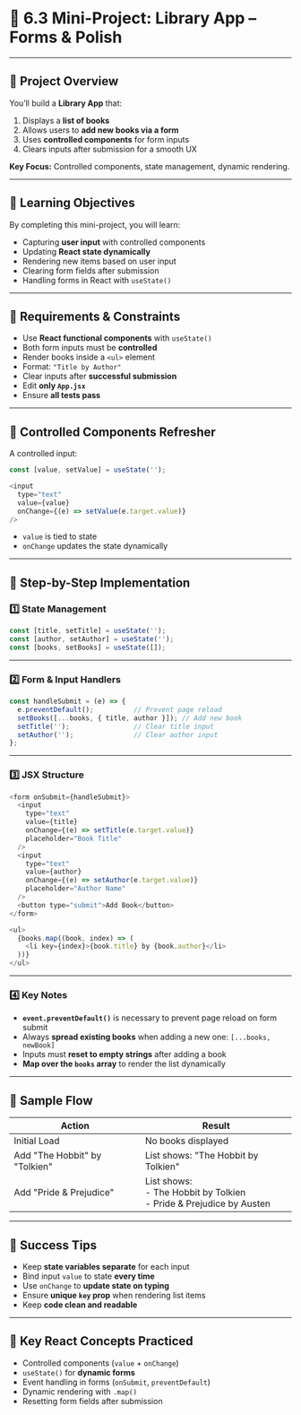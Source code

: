 # 📒 6.3 Mini-Project: Library App – Forms & Polish

---

## 🔹 Project Overview

You’ll build a **Library App** that:

1. Displays a **list of books**
2. Allows users to **add new books via a form**
3. Uses **controlled components** for form inputs
4. Clears inputs after submission for a smooth UX

**Key Focus:** Controlled components, state management, dynamic rendering.

---

## 🔹 Learning Objectives

By completing this mini-project, you will learn:

- Capturing **user input** with controlled components
- Updating **React state dynamically**
- Rendering new items based on user input
- Clearing form fields after submission
- Handling forms in React with `useState()`

---

## 🔹 Requirements & Constraints

- Use **React functional components** with `useState()`
- Both form inputs must be **controlled**
- Render books inside a `<ul>` element
- Format: `"Title by Author"`
- Clear inputs after **successful submission**
- Edit **only `App.jsx`**
- Ensure **all tests pass**

---

## 🔹 Controlled Components Refresher

A controlled input:

```js
const [value, setValue] = useState('');

<input
  type="text"
  value={value}
  onChange={(e) => setValue(e.target.value)}
/>

```

- `value` is tied to state
- `onChange` updates the state dynamically

---

## 🔹 Step-by-Step Implementation

### 1️⃣ State Management

```js
const [title, setTitle] = useState('');
const [author, setAuthor] = useState('');
const [books, setBooks] = useState([]);

```

---

### 2️⃣ Form & Input Handlers

```js
const handleSubmit = (e) => {
  e.preventDefault();          // Prevent page reload
  setBooks([...books, { title, author }]); // Add new book
  setTitle('');                // Clear title input
  setAuthor('');               // Clear author input
};

```

---

### 3️⃣ JSX Structure

```js
<form onSubmit={handleSubmit}>
  <input
    type="text"
    value={title}
    onChange={(e) => setTitle(e.target.value)}
    placeholder="Book Title"
  />
  <input
    type="text"
    value={author}
    onChange={(e) => setAuthor(e.target.value)}
    placeholder="Author Name"
  />
  <button type="submit">Add Book</button>
</form>

<ul>
  {books.map((book, index) => (
    <li key={index}>{book.title} by {book.author}</li>
  ))}
</ul>

```

---

### 4️⃣ Key Notes

- **`event.preventDefault()`** is necessary to prevent page reload on form submit
- Always **spread existing books** when adding a new one: `[...books, newBook]`
- Inputs must **reset to empty strings** after adding a book
- **Map over the `books` array** to render the list dynamically

---

## 🔹 Sample Flow

|Action|Result|
|---|---|
|Initial Load|No books displayed|
|Add "The Hobbit" by "Tolkien"|List shows: "The Hobbit by Tolkien"|
|Add "Pride & Prejudice"|List shows:  <br>- The Hobbit by Tolkien  <br>- Pride & Prejudice by Austen|

---

## 🔹 Success Tips

- Keep **state variables separate** for each input
- Bind input `value` to state **every time**
- Use `onChange` to **update state on typing**
- Ensure **unique `key` prop** when rendering list items
- Keep **code clean and readable**

---

## 🔹 Key React Concepts Practiced

- Controlled components (`value` + `onChange`)
- `useState()` for **dynamic forms**
- Event handling in forms (`onSubmit`, `preventDefault`)
- Dynamic rendering with `.map()`
- Resetting form fields after submission